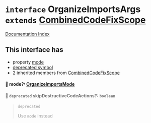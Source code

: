# `interface` OrganizeImportsArgs `extends` [CombinedCodeFixScope](../interface.CombinedCodeFixScope/README.md)

[Documentation Index](../README.md)

## This interface has

- property [mode](#-mode-organizeimportsmode)
- [deprecated symbol](#-deprecated-skipdestructivecodeactions-boolean)
- 2 inherited members from [CombinedCodeFixScope](../interface.CombinedCodeFixScope/README.md)


#### 📄 mode?: [OrganizeImportsMode](../enum.OrganizeImportsMode/README.md)



<div style="opacity:0.6">

#### 📄 `deprecated` skipDestructiveCodeActions?: `boolean`

> `deprecated`
> 
> Use `mode` instead



</div>

